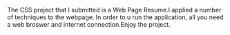 The CSS project that I submitted is a Web Page Resume.I applied a number of techniques to the webpage. 
In order to u run the application, all you need a web broswer and internet connection.Enjoy the project.
